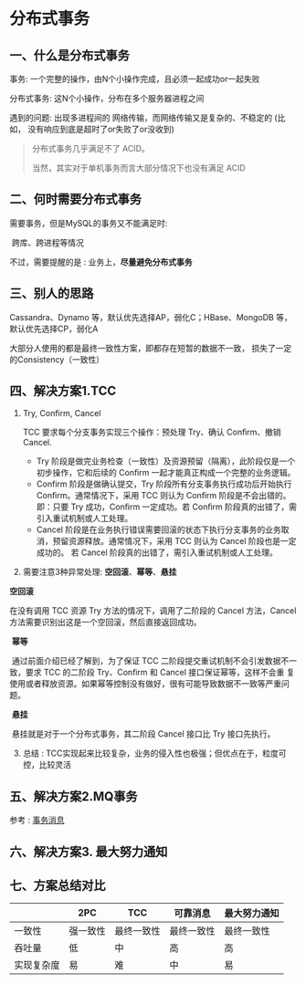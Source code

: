 # 分布式事务



## 一、什么是分布式事务

事务: 一个完整的操作，由N个小操作完成，且必须一起成功or一起失败

分布式事务: 这N个小操作，分布在多个服务器进程之间



遇到的问题: 出现多进程间的 网络传输，而网络传输又是复杂的、不稳定的 (比如， 没有响应到底是超时了or失败了or没收到)

> 分布式事务几乎满足不了 ACID。
>
> 当然，其实对于单机事务而言大部分情况下也没有满足 ACID



## 二、何时需要分布式事务



需要事务，但是MySQL的事务又不能满足时:

​	跨库、跨进程等情况



不过，需要提醒的是 : 业务上，**尽量避免分布式事务**

## 三、别人的思路

Cassandra、Dynamo 等，默认优先选择AP，弱化C；HBase、MongoDB 等，默认优先选择CP，弱化A



大部分人使用的都是最终一致性方案，即都存在短暂的数据不一致， 损失了一定的Consistency（一致性）

## 四、解决方案1.TCC

1. Try, Confirm, Cancel

   TCC 要求每个分支事务实现三个操作：预处理 Try、确认 Conﬁrm、撤销 Cancel.

   - Try 阶段是做完业务检查（一致性）及资源预留（隔离），此阶段仅是一个初步操作，它和后续的 Conﬁrm 一起才能真正构成一个完整的业务逻辑。
   - Confirm 阶段是做确认提交，Try 阶段所有分支事务执行成功后开始执行 Conﬁrm。通常情况下，采用 TCC 则认为 Conﬁrm 阶段是不会出错的。
     即：只要 Try 成功，Conﬁrm 一定成功。若 Conﬁrm 阶段真的出错了，需引入重试机制或人工处理。
   - Cancel 阶段是在业务执行错误需要回滚的状态下执行分支事务的业务取消，预留资源释放。通常情况下，采用 TCC 则认为 Cancel 阶段也是一定成功的。
     若 Cancel 阶段真的出错了，需引入重试机制或人工处理。

2. 需要注意3种异常处理: **空回滚**、**幂等**、**悬挂**

  **空回滚**

  在没有调用 TCC 资源 Try 方法的情况下，调用了二阶段的 Cancel 方法，Cancel 方法需要识别出这是一个空回滚，然后直接返回成功。

​		**幂等**

​		通过前面介绍已经了解到，为了保证 TCC 二阶段提交重试机制不会引发数据不一致，要求 TCC 的二阶段 Try、Conﬁrm 和 Cancel 接口保证幂等，这样不会重		复使用或者释放资源。如果幂等控制没有做好，很有可能导致数据不一致等严重问题。

​		**悬挂**

​		悬挂就是对于一个分布式事务，其二阶段 Cancel 接口比 Try 接口先执行。

3. 总结 : TCC实现起来比较复杂，业务的侵入性也极强；但优点在于，粒度可控，比较灵活



## 五、解决方案2.MQ事务

参考 : [事务消息](../../中间件/RocketMQ/事务消息)



## 六、解决方案3. 最大努力通知





## 七、方案总结对比

|            | 2PC      | TCC        | 可靠消息   | 最大努力通知 |
| ---------- | -------- | ---------- | ---------- | ------------ |
| 一致性     | 强一致性 | 最终一致性 | 最终一致性 | 最终一致性   |
| 吞吐量     | 低       | 中         | 高         | 高           |
| 实现复杂度 | 易       | 难         | 中         | 易           |
